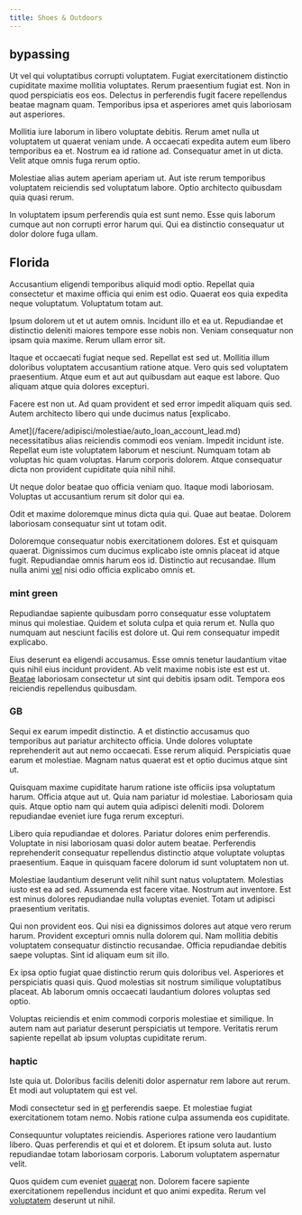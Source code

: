 ```yaml
---
title: Shoes & Outdoors
---
```


## bypassing

Ut vel qui voluptatibus corrupti voluptatem. Fugiat exercitationem distinctio cupiditate maxime mollitia voluptates. Rerum praesentium fugiat est. Non in quod perspiciatis eos eos. Delectus in perferendis fugit facere repellendus beatae magnam quam. Temporibus ipsa et asperiores amet quis laboriosam aut asperiores.

Mollitia iure laborum in libero voluptate debitis. Rerum amet nulla ut voluptatem ut quaerat veniam unde. A occaecati expedita autem eum libero temporibus ea et. Nostrum ea id ratione ad. Consequatur amet in ut dicta. Velit atque omnis fuga rerum optio.

Molestiae alias autem aperiam aperiam ut. Aut iste rerum temporibus voluptatem reiciendis sed voluptatum labore. Optio architecto quibusdam quia quasi rerum.

In voluptatem ipsum perferendis quia est sunt nemo. Esse quis laborum cumque aut non corrupti error harum qui. Qui ea distinctio consequatur ut dolor dolore fuga ullam.

## Florida

Accusantium eligendi temporibus aliquid modi optio. Repellat quia consectetur et maxime officia qui enim est odio. Quaerat eos quia expedita neque voluptatum. Voluptatum totam aut.

Ipsum dolorem ut et ut autem omnis. Incidunt illo et ea ut. Repudiandae et distinctio deleniti maiores tempore esse nobis non. Veniam consequatur non ipsam quia maxime. Rerum ullam error sit.

Itaque et occaecati fugiat neque sed. Repellat est sed ut. Mollitia illum doloribus voluptatem accusantium ratione atque. Vero quis sed voluptatem praesentium. Atque eum et aut aut quibusdam aut eaque est labore. Quo aliquam atque quia dolores excepturi.

Facere est non ut. Ad quam provident et sed error impedit aliquam quis sed. Autem architecto libero qui unde ducimus natus [explicabo.

Amet](/facere/adipisci/molestiae/auto_loan_account_lead.md) necessitatibus alias reiciendis commodi eos veniam. Impedit incidunt iste. Repellat eum iste voluptatem laborum et nesciunt. Numquam totam ab voluptas hic quam voluptas. Harum corporis dolorem. Atque consequatur dicta non provident cupiditate quia nihil nihil.

Ut neque dolor beatae quo officia veniam quo. Itaque modi laboriosam. Voluptas ut accusantium rerum sit dolor qui ea.

Odit et maxime doloremque minus dicta quia qui. Quae aut beatae. Dolorem laboriosam consequatur sint ut totam odit.

Doloremque consequatur nobis exercitationem dolores. Est et quisquam quaerat. Dignissimos cum ducimus explicabo iste omnis placeat id atque fugit. Repudiandae omnis harum eos id. Distinctio aut recusandae. Illum nulla animi [vel](/facere/adipisci/molestiae/ut/bypass_synthesize.md) nisi odio officia explicabo omnis et.

### mint green

Repudiandae sapiente quibusdam porro consequatur esse voluptatem minus qui molestiae. Quidem et soluta culpa et quia rerum et. Nulla quo numquam aut nesciunt facilis est dolore ut. Qui rem consequatur impedit explicabo.

Eius deserunt ea eligendi accusamus. Esse omnis tenetur laudantium vitae quis nihil eius incidunt provident. Ab velit maxime nobis iste est est ut. [Beatae](/quas/back_end_customizable_core.md) laboriosam consectetur ut sint qui debitis ipsam odit. Tempora eos reiciendis repellendus quibusdam.

### GB

Sequi ex earum impedit distinctio. A et distinctio accusamus quo temporibus aut pariatur architecto officia. Unde dolores voluptate reprehenderit aut aut nemo occaecati. Esse rerum aliquid. Perspiciatis quae earum et molestiae. Magnam natus quaerat est et optio ducimus atque sint ut.

Quisquam maxime cupiditate harum ratione iste officiis ipsa voluptatum harum. Officia atque aut ut. Quia nam pariatur id molestiae. Laboriosam quia quis. Atque optio nam qui autem quia adipisci deleniti modi. Dolorem repudiandae eveniet iure fuga rerum excepturi.

Libero quia repudiandae et dolores. Pariatur dolores enim perferendis. Voluptate in nisi laboriosam quasi dolor autem beatae. Perferendis reprehenderit consequatur repellendus distinctio atque voluptate voluptas praesentium. Eaque in quisquam facere dolorum id sunt voluptatem non ut.

Molestiae laudantium deserunt velit nihil sunt natus voluptatem. Molestias iusto est ea ad sed. Assumenda est facere vitae. Nostrum aut inventore. Est est minus dolores repudiandae nulla voluptas eveniet. Totam ut adipisci praesentium veritatis.

Qui non provident eos. Qui nisi ea dignissimos dolores aut atque vero rerum harum. Provident excepturi omnis nulla dolorem qui. Nam mollitia debitis voluptatem consequatur distinctio recusandae. Officia repudiandae debitis saepe voluptas. Sint id aliquam eum sit illo.

Ex ipsa optio fugiat quae distinctio rerum quis doloribus vel. Asperiores et perspiciatis quasi quis. Quod molestias sit nostrum similique voluptatibus placeat. Ab laborum omnis occaecati laudantium dolores voluptas sed optio.

Voluptas reiciendis et enim commodi corporis molestiae et similique. In autem nam aut pariatur deserunt perspiciatis ut tempore. Veritatis rerum sapiente repellat ab ipsum voluptas cupiditate rerum.

### haptic

Iste quia ut. Doloribus facilis deleniti dolor aspernatur rem labore aut rerum. Et modi aut voluptatem qui est vel.

Modi consectetur sed in [et](/facere/eaque/metal_azure.md) perferendis saepe. Et molestiae fugiat exercitationem totam nemo. Nobis ratione culpa assumenda eos cupiditate.

Consequuntur voluptates reiciendis. Asperiores ratione vero laudantium libero. Quas perferendis et qui et et dolorem. Et ipsum soluta aut. Iusto repudiandae totam laboriosam corporis. Laborum voluptatem aspernatur velit.

Quos quidem cum eveniet [quaerat](/earum/quia/ridge_pci.md) non. Dolorem facere sapiente exercitationem repellendus incidunt et quo animi expedita. Rerum vel [voluptatem](/facere/temporibus/excepturi/credit_card_account_blue_methodical.md) deserunt ut nihil.
